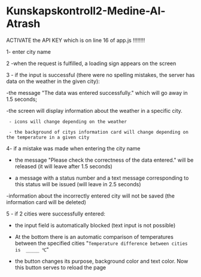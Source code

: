 # Kunskapskontroll2-Medine-Al-Atrash

ACTIVATE the API KEY which is on line 16 of app.js !!!!!!!! 

1- enter city name 

2 -when the request is fulfilled, a loading sign appears on the screen 

3 - if the input is successful (there were no spelling mistakes, the server has data on the weather in the given city): 

-the message "The data was entered successfully." which will go away in 1.5 seconds; 

-the screen will display information about the weather in a specific city. 

     - icons will change depending on the weather 

     - the background of citys information card will change depending on the temperature in a given city 

4- if a mistake was made when entering the city name 

- the message "Please check the correctness of the data entered." will be released (it will leave after 1.5 seconds) 

- a message with a status number and a text message corresponding to this status will be issued (will leave in 2.5 seconds) 

-information about the incorrectly entered city will not be saved (the information card will be deleted) 

5 - if 2 cities were successfully entered: 

- the input field is automatically blocked (text input is not possible) 

- At the bottom there is an automatic comparison of temperatures between the specified cities "`Temperature difference between cities is  _____ ℃`" 

- the button changes its purpose, background color and text color. Now this button serves to reload the page 

